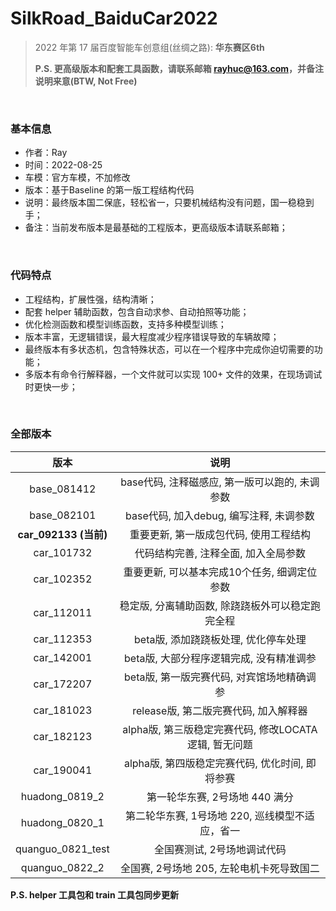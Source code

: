 # SilkRoad_BaiduCar2022
> 2022 年第 17 届百度智能车创意组(丝绸之路): **华东赛区6th**
>
> **P.S. 更高级版本和配套工具函数，请联系邮箱 rayhuc@163.com，并备注说明来意(BTW, Not Free)**

<br/>

### 基本信息

- 作者：Ray
- 时间：2022-08-25
- 车模：官方车模，不加修改
- 版本：基于Baseline 的第一版工程结构代码
- 说明：最终版本国二保底，轻松省一，只要机械结构没有问题，国一稳稳到手；
- 备注：当前发布版本是最基础的工程版本，更高级版本请联系邮箱；

<br/>

### 代码特点

- 工程结构，扩展性强，结构清晰；
- 配套 helper 辅助函数，包含自动求参、自动拍照等功能；
- 优化检测函数和模型训练函数，支持多种模型训练；
- 版本丰富，无逻辑错误，最大程度减少程序错误导致的车辆故障；
- 最终版本有多状态机，包含特殊状态，可以在一个程序中完成你迫切需要的功能；
- 多版本有命令行解释器，一个文件就可以实现 100+ 文件的效果，在现场调试时更快一步；

<br/>

### 全部版本

|         版本          |                         说明                          |
| :-------------------: | :---------------------------------------------------: |
|      base_081412      |    base代码, 注释磁感应, 第一版可以跑的, 未调参数     |
|      base_082101      |        base代码, 加入debug, 编写注释, 未调参数        |
| **car_092133 (当前)** |        重要更新, 第一版成包代码, 使用工程结构         |
|      car_101732       |         代码结构完善, 注释全面, 加入全局参数          |
|      car_102352       |     重要更新, 可以基本完成10个任务, 细调定位参数      |
|      car_112011       |   稳定版, 分离辅助函数, 除跷跷板外可以稳定跑完全程    |
|      car_112353       |         beta版, 添加跷跷板处理, 优化停车处理          |
|      car_142001       |       beta版, 大部分程序逻辑完成, 没有精准调参        |
|      car_172207       |      beta版, 第一版完赛代码, 对宾馆场地精确调参       |
|      car_181023       |         release版, 第二版完赛代码, 加入解释器         |
|      car_182123       | alpha版, 第三版稳定完赛代码, 修改LOCATA逻辑, 暂无问题 |
|      car_190041       |    alpha版, 第四版稳定完赛代码, 优化时间, 即将参赛    |
|    huadong_0819_2     |            第一轮华东赛, 2号场地 440 满分             |
|    huadong_0820_1     |    第二轮华东赛, 1号场地 220, 巡线模型不适应，省一    |
|   quanguo_0821_test   |              全国赛测试, 2号场地调试代码              |
|    quanguo_0822_2     |       全国赛, 2号场地 205, 左轮电机卡死导致国二       |

**P.S. helper 工具包和 train 工具包同步更新**

